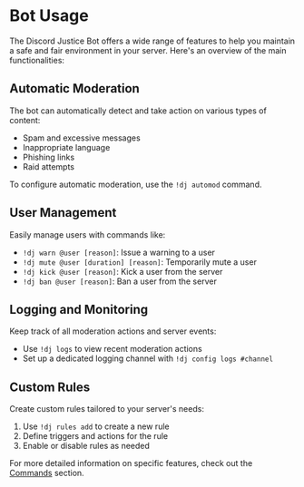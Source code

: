 # Bot Usage

The Discord Justice Bot offers a wide range of features to help you maintain a safe and fair environment in your server. Here's an overview of the main functionalities:

## Automatic Moderation

The bot can automatically detect and take action on various types of content:

- Spam and excessive messages
- Inappropriate language
- Phishing links
- Raid attempts

To configure automatic moderation, use the `!dj automod` command.

## User Management

Easily manage users with commands like:

- `!dj warn @user [reason]`: Issue a warning to a user
- `!dj mute @user [duration] [reason]`: Temporarily mute a user
- `!dj kick @user [reason]`: Kick a user from the server
- `!dj ban @user [reason]`: Ban a user from the server

## Logging and Monitoring

Keep track of all moderation actions and server events:

- Use `!dj logs` to view recent moderation actions
- Set up a dedicated logging channel with `!dj config logs #channel`

## Custom Rules

Create custom rules tailored to your server's needs:

1. Use `!dj rules add` to create a new rule
2. Define triggers and actions for the rule
3. Enable or disable rules as needed

For more detailed information on specific features, check out the [Commands](/docs/commands) section.

